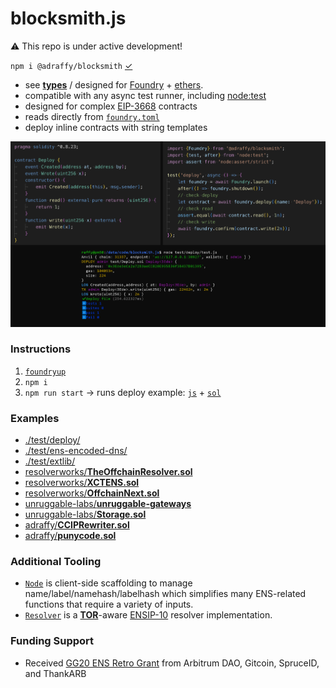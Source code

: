 # blocksmith.js

⚠️ This repo is under active development!

`npm i @adraffy/blocksmith` [&check;](https://www.npmjs.com/package/@adraffy/blocksmith)

* see [**types**](./dist/index.d.mts) / designed for [Foundry](https://github.com/foundry-rs/foundry) + [ethers](https://github.com/ethers-io/ethers.js).
* compatible with any async test runner, including [node:test](https://nodejs.org/api/test.html)
* designed for complex [EIP-3668](https://eips.ethereum.org/EIPS/eip-3668) contracts 
* reads directly from [`foundry.toml`](https://book.getfoundry.sh/reference/config/overview)
* deploy inline contracts with string templates

![Screenshot](./test/deploy/screenshot.png)

### Instructions

1. [`foundryup`](https://book.getfoundry.sh/getting-started/installation)
1. `npm i`
1. `npm run start` &rarr; runs deploy example: [`js`](./test/deploy/test.js) + [`sol`](./test/Deploy.sol)

### Examples

* [./test/deploy/](./test/deploy/)
* [./test/ens-encoded-dns/](./test/ens-encoded-dns/)
* [./test/extlib/](./test/ens-encoded-dns/)
* [resolverworks/**TheOffchainResolver.sol**](https://github.com/resolverworks/TheOffchainResolver.sol/blob/main/test/test.js)
* [resolverworks/**XCTENS.sol**](https://github.com/resolverworks/XCTENS.sol/blob/main/test/test.js)
* [resolverworks/**OffchainNext.sol**](https://github.com/resolverworks/OffchainNext.sol/blob/main/test/test.js)
* [unruggable-labs/**unruggable-gateways**](https://github.com/unruggable-labs/unruggable-gateways/)
* [unruggable-labs/**Storage.sol**](https://github.com/unruggable-labs/Storage.sol)
* [adraffy/**CCIPRewriter.sol**](https://github.com/adraffy/CCIPRewriter.sol)
* [adraffy/**punycode.sol**](https://github.com/adraffy/punycode.sol)

### Additional Tooling

* [`Node`](./src/Node.js) is client-side scaffolding to manage name/label/namehash/labelhash which simplifies many ENS-related functions that require a variety of inputs.
* [`Resolver`](./src/Resolver.js) is a [**TOR**](https://github.com/resolverworks/TheOffchainResolver.sol)-aware [ENSIP-10](https://docs.ens.domains/ensip/10) resolver implementation.

### Funding Support

* Received [GG20 ENS Retro Grant](https://discuss.ens.domains/t/gg20-ens-identity-round-conclusion/19301) from Arbitrum DAO, Gitcoin, SpruceID, and ThankARB
